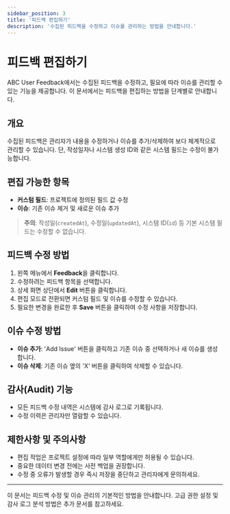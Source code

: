 ```yaml
---
sidebar_position: 3
title: '피드백 편집하기'
description: '수집된 피드백을 수정하고 이슈를 관리하는 방법을 안내합니다.'
---
```


# 피드백 편집하기

ABC User Feedback에서는 수집된 피드백을 수정하고, 필요에 따라 이슈를 관리할 수 있는 기능을 제공합니다. 이 문서에서는 피드백을 편집하는 방법을 단계별로 안내합니다.

## 개요

수집된 피드백은 관리자가 내용을 수정하거나 이슈를 추가/삭제하여 보다 체계적으로 관리할 수 있습니다. 단, 작성일자나 시스템 생성 ID와 같은 시스템 필드는 수정이 불가능합니다.

## 편집 가능한 항목

- **커스텀 필드**: 프로젝트에 정의된 필드 값 수정
- **이슈**: 기존 이슈 제거 및 새로운 이슈 추가

> **주의**: 작성일(`createdAt`), 수정일(`updatedAt`), 시스템 ID(`id`) 등 기본 시스템 필드는 수정할 수 없습니다.

## 피드백 수정 방법

1. 왼쪽 메뉴에서 **Feedback**을 클릭합니다.
2. 수정하려는 피드백 항목을 선택합니다.
3. 상세 화면 상단에서 **Edit** 버튼을 클릭합니다.
4. 편집 모드로 전환되면 커스텀 필드 및 이슈를 수정할 수 있습니다.
5. 필요한 변경을 완료한 후 **Save** 버튼을 클릭하여 수정 사항을 저장합니다.

<!-- ![피드백 편집 화면 예시](/assets/b810650d-fa2d-4ef8-a9a7-a786f42df659.png) -->

## 이슈 수정 방법

- **이슈 추가**: 'Add Issue' 버튼을 클릭하고 기존 이슈 중 선택하거나 새 이슈를 생성합니다.
- **이슈 삭제**: 기존 이슈 옆의 'X' 버튼을 클릭하여 삭제할 수 있습니다.

## 감사(Audit) 기능

- 모든 피드백 수정 내역은 시스템에 감사 로그로 기록됩니다.
- 수정 이력은 관리자만 열람할 수 있습니다.

## 제한사항 및 주의사항

- 편집 작업은 프로젝트 설정에 따라 일부 역할에게만 허용될 수 있습니다.
- 중요한 데이터 변경 전에는 사전 백업을 권장합니다.
- 수정 중 오류가 발생할 경우 즉시 저장을 중단하고 관리자에게 문의하세요.

---

이 문서는 피드백 수정 및 이슈 관리의 기본적인 방법을 안내합니다. 고급 권한 설정 및 감사 로그 분석 방법은 추가 문서를 참고하세요.
